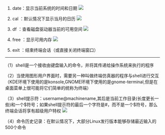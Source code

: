 1. date：显示当前系统的时间和日期
![](https://tva1.sinaimg.cn/large/0081Kckwly1gm3bx3p0j0j307z00zglk.jpg)

2. cal ：默认情况下显示当月的日历
![](https://tva1.sinaimg.cn/large/0081Kckwly1gm3bxw4osaj307z03rt8q.jpg)

3. df ：查看磁盘驱动器当前的可用空间
![](https://tva1.sinaimg.cn/large/0081Kckwly1gm3byoge23j30jq07dmxl.jpg)

4. free ：显示可用内存
![](https://tva1.sinaimg.cn/large/0081Kckwly1gm3bzieefvj30i401xwei.jpg)

5. exit ：结束终端会话（或直接关闭终端窗口）

- - - -

（1）shell是一个接收由键盘输入的命令，并将其传递给操作系统来执行的程序 

（2）当使用图形用户界面时，需要另一种叫做终端仿真器的程序与shell进行交互（KDE环境下使用的是konsole,GNOME环境下使用的是gnome-terminal,但是在桌面菜单上很可能将它们简单的统称为终端） 

（3）shell提示符：username@machinename,其后是当前工作目录(长度更长一些)和一个$符号；如果shell提示符的最后一个字符是#，而不是一个$符号，那么终端会话将享有超级用户特权 
![](https://tva1.sinaimg.cn/large/0081Kckwly1gm3bofhcxcj307k00mq2v.jpg)

（4）命令历史记录：在默认情况下，大部分Linux发行版本能够存储最近输入的500个命令 

